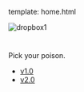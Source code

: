template: home.html

![dropbox1](https://user-images.githubusercontent.com/2152766/27319903-a5308dd2-558b-11e7-980c-190f08fca902.png)

#

Pick your poison.

- [v1.0](1.0/)
- [v2.0](2.0/) 